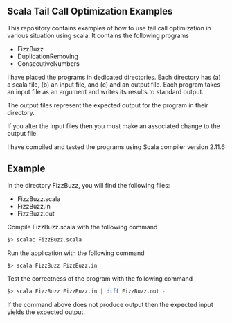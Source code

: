 Scala Tail Call Optimization Examples
-------------------------------------

This repository contains examples of how to use tail call optimization in
various situation using scala. It contains the following programs
 * FizzBuzz
 * DuplicationRemoving 
 * ConsecutiveNumbers

I have placed the programs in dedicated directories. Each directory has 
(a) a scala file, (b) an input file, and (c) and an output file. Each program
takes an input file as an argument and writes its results to standard
output. 

The output files represent the expected output for the program in their
directory. 

If you alter the input files then you must make an associated change to the
output file.

I have compiled and tested the programs using Scala compiler version 2.11.6

Example
-------

In the directory FizzBuzz, you will find the following files:
 * FizzBuzz.scala
 * FizzBuzz.in
 * FizzBuzz.out

Compile FizzBuzz.scala with the following command 

```bash
$> scalac FizzBuzz.scala
```

Run the application with the following command 

```bash
$> scala FizzBuzz FizzBuzz.in
```

Test the correctness of the program with the following command

```bash
$> scala FizzBuzz FizzBuzz.in | diff FizzBuzz.out - 
```

If the command above does not produce output then the expected input yields
the expected output. 

